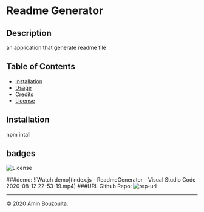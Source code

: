 # Readme Generator
## Description
an application that generate readme file
## Table of Contents
* [Installation](#installation)
* [Usage](#usage)
* [Credits](#credits)
* [License](#license)
## Installation
npm intall
## badges
![License](https://img.shields.io/badge/License--blue)


###demo:
![Watch demo](index.js - ReadmeGenerator - Visual Studio Code 2020-08-12 22-53-19.mp4)
###URL Github Repo:
![rep-url](https://github.com/Aminbouzouita/ReadmeGenerator)


---
© 2020 Amin Bouzouita.
